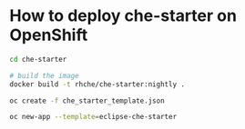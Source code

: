 # How to deploy che-starter on OpenShift

```sh
cd che-starter

# build the image
docker build -t rhche/che-starter:nightly .

oc create -f che_starter_template.json

oc new-app --template=eclipse-che-starter
```
